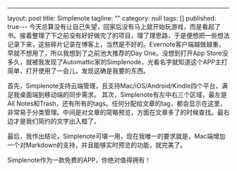 ---
layout: post
title: Simplenote
tagline: ""
category: null
tags: []
published: true---
今天总算没有让自己失望，回家后没有马上就开始玩游戏，而是看起了书。接着整理了下之前没有好好做完了的项目，理了理思路，于是便想把一些想法记录下来，这些碎片记录在博客上，当然是不好的。Evernote客户端越做越重，早就不想用了，所以我想到了之前池大推荐的Day One。没想到打开App Store没多久，就被我发现了Automattic家的Simplenode，光看名字就知道这个APP主打简单，打开使用了一会儿，发现这确是我要的东西。

首先，Simplenote支持云端管理，且支持Mac/iOS/Android/Kindle四个平台，满足我桌面端到移动端的同步需求。
其次，Simplenote有左中右三个区域，最左是All Notes和Trash，还有所有的tags。任何分配给文章的tag，都会显示在这里，非常易于分类管理。中间是对文章的简略预览，方面在文章多了的时候查找。最右边才是我们简约的文字出入框了。

最后，我作出结论，Simplenote可堪一用，现在我唯一的要求就是，Mac端增加一个对Markdown的支持，并且能够实时预览的功能，就完美了。

Simplenote作为一款免费的APP，你绝对值得拥有！
